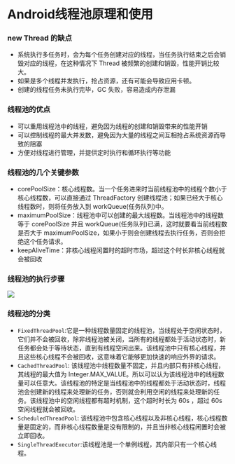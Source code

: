 # Android线程池原理和使用

### new Thread 的缺点

* 系统执行多任务时，会为每个任务创建对应的线程，当任务执行结束之后会销毁对应的线程，在这种情况下 Thread 被频繁的创建和销毁，性能开销比较大。
* 如果是多个线程并发执行，抢占资源，还有可能会导致应用卡顿。
* 创建的线程任务未执行完毕，GC 失败，容易造成内存泄漏

### 线程池的优点

* 可以重用线程池中的线程，避免因为线程的创建和销毁带来的性能开销
* 可以控制线程的最大并发数，避免因为大量的线程之间互相抢占系统资源而导致的阻塞
* 方便对线程进行管理，并提供定时执行和循环执行等功能

### 线程池的几个关键参数

* corePoolSize：核心线程数。当一个任务进来时当前线程池中的线程个数小于核心线程数，可以直接通过 ThreadFactory 创建线程池；如果已经大于核心线程数时，则将任务放入到 workQueue\(任务队列\)中。
* maximumPoolSize：线程池中可以创建的最大线程数。当线程池中的线程数等于 corePoolSize 并且 workQueue\(任务队列\)已满，这时就要看当前线程数是否大于 maximumPoolSize，如果小于则会创建线程去执行任务，否则会拒绝这个任务请求。
* keepAliveTime：非核心线程闲置时的超时市场，超过这个时长非核心线程就会被回收

### 线程池的执行步骤

![](https://pic.downk.cc/item/5e8c94d1504f4bcb044d890d.jpg)

### 线程池的分类

* `FixedThreadPool`:它是一种线程数量固定的线程池，当线程处于空闲状态时，它们并不会被回收，除非线程池被关闭，当所有的线程都处于活动状态时，新任务都会处于等待状态，直到有线程空闲出来。该线程池中只有核心线程，并且这些核心线程不会被回收，这意味着它能够更加快速的响应外界的请求。
* `CachedThreadPool`: 该线程池中线程数量不固定，并且内部只有非核心线程，其线程的最大值为 Integer.MAX\_VALUE。所以可以认为该线程池中的线程数量可以任意大。该线程池的特定是当线程池中的线程都处于活动状态时，线程池会创建新的线程来处理新的任务，否则就会利用空闲的线程来处理新的任务。该线程池中的空闲线程都有超时机制，这个超时时长为 60s ，超过 60s 空闲线程就会被回收。
* `ScheduledThreadPool`: 该线程池中包含核心线程以及非核心线程，核心线程数量是固定的，而非核心线程数量是没有限制的，并且当非核心线程闲置时会被立即回收。
* `SingleThreadExecutor`:该线程池是一个单例线程，其内部只有一个核心线程。

